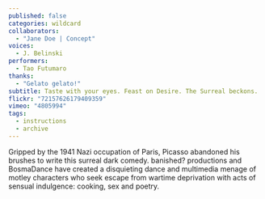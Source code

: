 ```yaml
---
published: false
categories: wildcard
collaborators: 
  - "Jane Doe | Concept"
voices: 
  - J. Belinski
performers: 
  - Tao Futumaro
thanks: 
  - "Gelato gelato!"
subtitle: Taste with your eyes. Feast on Desire. The Surreal beckons.
flickr: "72157626179409359"
vimeo: "4805994"
tags: 
  - instructions
  - archive
---
```


Gripped by the 1941 Nazi occupation of Paris, Picasso abandoned his brushes to write this surreal dark comedy. banished? productions and BosmaDance have created a disquieting dance and multimedia menage of motley characters who seek escape from wartime deprivation with acts of sensual indulgence: cooking, sex and poetry.
